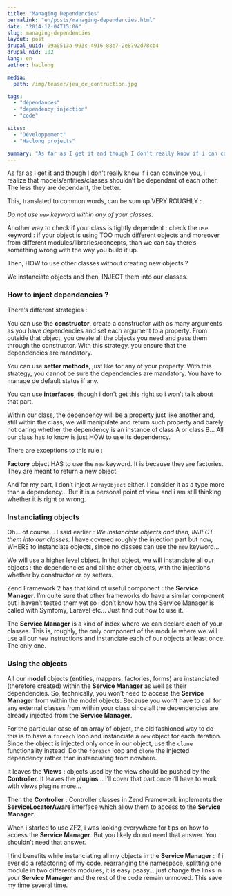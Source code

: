 ```yaml
---
title: "Managing Dependencies"
permalink: "en/posts/managing-dependencies.html"
date: "2014-12-04T15:06"
slug: managing-dependencies
layout: post
drupal_uuid: 99a0513a-993c-4916-88e7-2e8792d78cb4
drupal_nid: 102
lang: en
author: haclong

media:
  path: /img/teaser/jeu_de_contruction.jpg

tags:
  - "dépendances"
  - "dependency injection"
  - "code"

sites:
  - "Développement"
  - "Haclong projects"

summary: "As far as I get it and though I don’t really know if i can convince you, i realize that models/entities/classes shouldn’t be dependant of each other. The less they are dependant, the better."
---
```


As far as I get it and though I don’t really know if i can convince you, i realize that models/entities/classes shouldn’t be dependant of each other. The less they are dependant, the better.

This, translated to common words, can be sum up VERY ROUGHLY :

<cite>Do not use `new` keyword within any of your classes.</cite>

Another way to check if your class is tightly dependent : check the `use` keyword : if your object is using TOO much different objects and moreover from different modules/libraries/concepts, than we can say there’s something wrong with the way you build it up.

Then, HOW to use other classes without creating new objects ?

We instanciate objects and then, INJECT them into our classes.

### How to inject dependencies ?

There’s different strategies :

You can use the **constructor**, create a constructor with as many arguments as you have dependencies and set each argument to a property. From outside that object, you create all the objects you need and pass them through the constructor. With this strategy, you ensure that the dependencies are mandatory.

You can use **setter methods**, just like for any of your property. With this strategy, you cannot be sure the dependencies are mandatory. You have to manage de default status if any.

You can use **interfaces**, though i don’t get this right so i won’t talk about that part.

Within our class, the dependency will be a property just like another and, still within the class, we will manipulate and return such property and barely not caring whether the dependency is an instance of class A or class B… All our class has to know is just HOW to use its dependency.

There are exceptions to this rule :

**Factory** object HAS to use the `new` keyword. It is because they are factories. They are meant to return a new object.

And for my part, I don’t inject `ArrayObject` either. I consider it as a type more than a dependency… But it is a personal point of view and i am still thinking whether it is right or wrong.

### Instanciating objects

Oh… of course… I said earlier : *We instanciate objects and then, INJECT them into our classes.* I have covered roughly the injection part but now, WHERE to instanciate objects, since no classes can use the `new` keyword…

We will use a higher level object. In that object, we will instanciate all our objects : the dependencies and all the other objects, with the injections whether by constructor or by setters.

Zend Framework 2 has that kind of useful component : the **Service Manager**. I’m quite sure that other frameworks do have a similar component but i haven’t tested them yet so i don’t know how the Service Manager is called with Symfomy, Laravel etc… Just find out how to use it.

The **Service Manager** is a kind of index where we can declare each of your classes. This is, roughly, the only component of the module where we will use all our `new` instructions and instanciate each of our objects at least once. The only one.

### Using the objects

All our **model** objects (entities, mappers, factories, forms) are instanciated (therefore created) within the **Service Manager** as well as their dependencies. So, technically, you won’t need to access the **Service Manager** from within the model objects. Because you won’t have to call for any external classes from within your class since all the dependencies are already injected from the **Service Manager**.

For the particular case of an array of object, the old fashioned way to do this is to have a `foreach` loop and instanciate a `new` object for each iteration. Since the object is injected only once in our object, use the `clone` functionality instead. Do the `foreach` loop and `clone` the injected dependency rather than instanciating from nowhere.

It leaves the **Views** : objects used by the view should be pushed by the **Controller**. It leaves the **plugins**… I’ll cover that part once i’ll have to work with views plugins more…

Then the **Controller** : Controller classes in Zend Framework implements the **ServiceLocatorAware** interface which allow them to access to the **Service Manager**.

When i started to use ZF2, i was looking everywhere for tips on how to access the **Service Manager**. But you likely do not need that answer. You shouldn’t need that answer.

I find benefits while instanciating all my objects in the **Service Manager** : if i ever do a refactoring of my code, rearranging the namespace, splitting one module in two differents modules, it is easy peasy… just change the links in your **Service Manager** and the rest of the code remain unmoved. This save my time several time.
